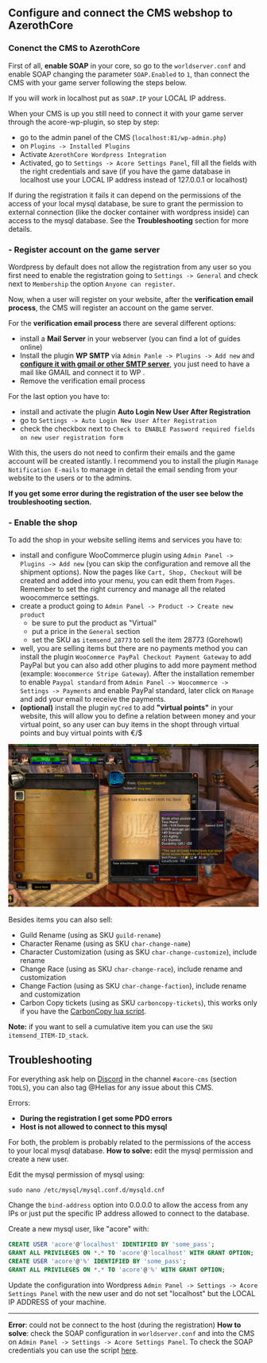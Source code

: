 ## Configure and connect the CMS webshop to AzerothCore

### Conenct the CMS to AzerothCore

First of all, **enable SOAP** in your core, so go to the `worldserver.conf` and enable SOAP changing the parameter `SOAP.Enabled` to `1`, than connect the CMS with your game server following the steps below.

If you will work in localhost put as `SOAP.IP` your LOCAL IP address.

When your CMS is up you still need to connect it with your game server through the acore-wp-plugin, so step by step:
- go to the admin panel of the CMS (`localhost:81/wp-admin.php`)
- on `Plugins -> Installed Plugins`
- Activate `AzerothCore Wordpress Integration`
- Activated, go to `Settings -> Acore Settings Panel`, fill all the fields with the right credentials and save (if you have the game database in localhost use your LOCAL IP address instead of 127.0.0.1 or localhost)

If during the registration it fails it can depend on the permissions of the access of your local mysql database, be sure to grant the permission to external connection (like the docker container with wordpress inside) can access to the mysql database.
See the **Troubleshooting** section for more details.


### - Register account on the game server

Wordpress by default does not allow the registration from any user so you first need to enable the registration going to `Settings -> General` and check next to `Membership` the option `Anyone can register`.

Now, when a user will register on your website, after the **verification email process**, the CMS will register an account on the game server.

For the **verification email process** there are several different options:
- install a **Mail Server** in your webserver (you can find a lot of guides online)
- Install the plugin **WP SMTP** via `Admin Panle -> Plugins -> Add new` and   **[configure it with gmail or other SMTP server](https://www.wpbeginner.com/plugins/how-to-send-email-in-wordpress-using-the-gmail-smtp-server/)**, you just need to have a mail like GMAIL and connect it to WP .
- Remove the verification email process

For the last option you have to:
- install and activate the plugin **Auto Login New User After Registration**
- go to `Settings -> Auto Login New User After Registration`
- check the checkbox next to `Check to ENABLE Password required fields on new user registration form`

With this, the users do not need to confirm their emails and the game account will be created istantly.
I recommend you to install the plugin `Manage Notification E-mails` to manage in detail the email sending from your website to the users or to the admins.

**If you get some error during the registration of the user see below the troubleshooting section.**

### - Enable the shop

To add the shop in your website selling items and services you have to:
- install and configure WooCommerce plugin using `Admin Panel -> Plugins -> Add new` (you can skip the configuration and remove all the shipment options).
Now the pages like `Cart, Shop, Checkout` will be created and added into your menu, you can edit them from `Pages`.
Remember to set the right currency and manage all the related woocommerce settings.
- create a product going to `Admin Panel -> Product -> Create new product`
  - be sure to put the product as "Virtual"
  - put a price in the `General` section
  - set the SKU as `itemsend_28773` to sell the item 28773 (Gorehowl)
- well, you are selling items but there are no payments method you can install the plugin `WooCommerce PayPal Checkout Payment Gateway` to add PayPal but you can also add other plugins to add more payment method (example: `Woocommerce Stripe Gateway`).
After the installation remember to enable `Paypal standard` from `Admin Panel -> Woocommerce -> Settings -> Payments` and enable PayPal standard, later click on `Manage` and add your email to receive the payments.
- **(optional)** install the plugin `myCred` to add **"virtual points"** in your website, this will allow you to define a relation between money and your virtual point, so any user can buy items in the shopt through virtual points and buy virtual points with €/$

![Shop](shop.png)

Besides items you can also sell:
- Guild Rename (using as SKU `guild-rename`)
- Character Rename (using as SKU `char-change-name`)
- Character Customization (using as SKU `char-change-customize`), include rename
- Change Race (using as SKU `char-change-race`), include rename and customization
- Change Faction (using as SKU `char-change-faction`), include rename and customization
- Carbon Copy tickets (using as SKU `carboncopy-tickets`), this works only if you have the [CarbonCopy lua script](https://github.com/55Honey/Acore_CarbonCopy/).

**Note:** if you want to sell a cumulative item you can use the `SKU itemsend_ITEM-ID_stack`.

## Troubleshooting

For everything ask help on [Discord](https://discord.gg/gkt4y2x) in the channel `#acore-cms` (section `TOOLS`), you can also tag @Helias for any issue about this CMS.

Errors:
- **During the registration I get some PDO errors**
- **Host is not allowed to connect to this mysql**

For both, the problem is probably related to the permissions of the access to your local mysql database.
**How to solve:** edit the mysql permission and create a new user.

Edit the mysql permission of mysql using:
```
sudo nano /etc/mysql/mysql.conf.d/mysqld.cnf
```
Change the `bind-address` option into 0.0.0.0 to allow the access from any IPs or just put the specific IP address allowed to connect to the database.

Create a new mysql user, like "acore" with:
```SQL
CREATE USER 'acore'@'localhost' IDENTIFIED BY 'some_pass';
GRANT ALL PRIVILEGES ON *.* TO 'acore'@'localhost' WITH GRANT OPTION;
CREATE USER 'acore'@'%' IDENTIFIED BY 'some_pass';
GRANT ALL PRIVILEGES ON *.* TO 'acore'@'%' WITH GRANT OPTION;
```

Update the configuration into Wordpress `Admin Panel -> Settings -> Acore Settings Panel` with the new user and do not set "localhost" but the LOCAL IP ADDRESS of your machine.


---
**Error**: could not be connect to the host (during the registration)
**How to solve**: check the SOAP configuration in `worldserver.conf` and into the CMS on `Admin Panel -> Settings -> Acore Settings Panel`.
To check the SOAP credentials you can use the script [here](https://stackoverflow.com/questions/59382665/how-to-send-commands-using-soap-to-azerothcore-worldserver-console).

